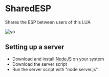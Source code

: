 # SharedESP
Shares the ESP between users of this LUA

![yo](https://i.imgur.com/6D0hX9x.gif)

## Setting up a server
- Download and install [NodeJS](https://nodejs.org/en/) on your system
- Download the server script
- Run the server script with "node server.js"
